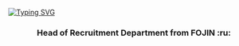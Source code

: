 
[![Typing SVG](https://readme-typing-svg.herokuapp.com?color=%FF5E2FF7&lines=Hi,+I'm+Anna)](https://git.io/typing-svg)
<h3 align="center"> Head of Recruitment Department from FOJIN :ru: </h3>
